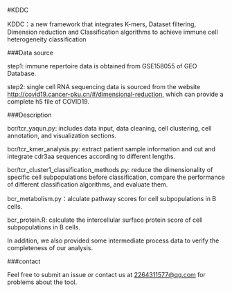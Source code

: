 #KDDC

KDDC：a new framework that integrates K-mers, Dataset filtering, Dimension reduction and Classification algorithms to achieve immune cell heterogeneity classification

###Data source

step1: immune repertoire data is obtained from GSE158055 of GEO Database.

step2: single cell RNA sequencing data is sourced from the website http://covid19.cancer-pku.cn/#/dimensional-reduction, which can provide a complete h5 file of COVID19.

###Description

bcr/tcr_yaqun.py: includes data input, data cleaning, cell clustering, cell annotation, and visualization sections.

bcr/tcr_kmer_analysis.py: extract patient sample information and cut and integrate cdr3aa sequences according to different lengths.

bcr/tcr_cluster1_classification_methods.py: reduce the dimensionality of specific cell subpopulations before classification, compare the performance of different classification algorithms, and evaluate them.

bcr_metabolism.py：alculate pathway scores for cell subpopulations in B cells.

bcr_protein.R: calculate the intercellular surface protein score of cell subpopulations in B cells.

In addition, we also provided some intermediate process data to verify the completeness of our analysis.

###contact

Feel free to submit an issue or contact us at 2264311577@qq.com for problems about the tool.

